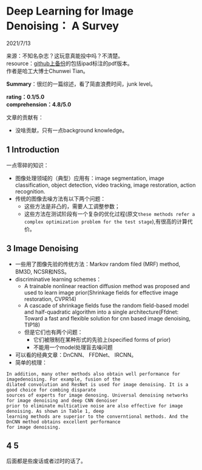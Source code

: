 # Deep Learning for Image Denoising： A Survey  

2021/7/13  

来源：不知名杂志？这玩意真能投中吗？不清楚。  
resource：[github上备份](https://github.com/YouCaiJun98/YouCaiJun98.github.io/blob/master/articles/CV/Denoising/Deep%20Learning%20for%20Image%20Denoising%EF%BC%9AA%20Survey.pdf)的包括ipad标注的pdf版本。  
作者是哈工大博士Chunwei Tian。  

**Summary**：很烂的一篇综述，看了简直浪费时间，junk level。  

**rating：0.1/5.0**  
**comprehension：4.8/5.0**  

文章的贡献有：  
* 没啥贡献，只有一点background knowledge。  

## 1 Introduction  
一点零碎的知识：  
* 图像处理领域的（典型）应用有：image segmentation, image classification, object detection, video tracking, image restoration, action recognition.  
* 传统的图像去噪方法有以下两个问题：  
    * 这些方法是非凸的，需要人工调整参数；  
    * 这些方法在测试阶段有一个复杂的优化过程(原文`these methods refer a complex optimization problem for the test stage`),有很高的计算代价。  

## 3 Image Denoising  
* 一些用了图像先验的传统方法：Markov random filed (MRF) method, BM3D, NCSR和NSS。  
* discriminative learning schemes：  
    * A trainable nonlinear reaction diffusion method was proposed and used to learn image prior(Shrinkage fields for effective image restoration, CVPR14)  
    * A cascade of shrinkage fields fuse the random field-based model and half-quadratic algorithm into a single architecture(Ffdnet: Toward a fast and flexible solution for cnn based image denoising, TIP18)  
    * 但是它们也有两个问题：  
        * 它们被限制在某种形式的先验上(specified forms of prior)  
        * 不能用一个model处理盲去噪问题  
* 可以看的经典文章：DnCNN、 FFDNet、 IRCNN。  
* 简单的梳理：  

```  
In addition, many other methods also obtain well performance for imagedenoising. For example, fusion of the 
dilated convolution and ResNet is used for image denoising. It is a good choice for combing disparate 
sources of experts for image denosing. Universal denoising networks for image denoising and deep CNN denoiser 
prior to eliminate multicative noise are also effective for image denoising. As shown in Table 1, deep 
learning methods are superior to the converntional methods. And the DnCNN method obtains excellent performance
for image denoising.
```  

## 4 5  
后面都是些废话或者过时的话了。


